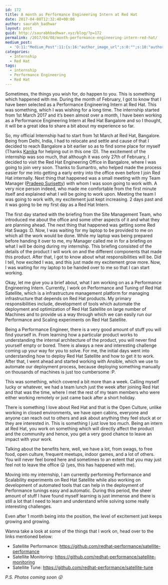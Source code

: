 ```yaml
---
id: 172
title: A month as Performance Engineering Intern at Red Hat
date: 2017-04-08T12:32:48+00:00
author: saurabh_badhwar
layout: post
guid: http://saurabhbadhwar.xyz/blog/?p=172
permalink: /2017/04/08/month-performance-engineering-intern-red-hat/
medium_post:
  - 'O:11:"Medium_Post":11:{s:16:"author_image_url";s:0:"";s:10:"author_url";s:24:"https://medium.com/@h4xr";s:11:"byline_name";N;s:12:"byline_email";N;s:10:"cross_link";s:3:"yes";s:2:"id";s:12:"5766923e65c6";s:21:"follower_notification";s:3:"yes";s:7:"license";s:19:"all-rights-reserved";s:14:"publication_id";s:2:"-1";s:6:"status";s:6:"public";s:3:"url";s:90:"https://medium.com/@h4xr/a-month-as-performance-engineering-intern-at-red-hat-5766923e65c6";}'
categories:
  - Internship
  - Red Hat
tags:
  - internship
  - Performance Engineering
  - Red Hat
---
```

Sometimes, the things you wish for, do happen to you. This is something which happened with me. During the month of February, I got to know that I have been selected as a Performance Engineering Intern at Red Hat. This was something, which I was wishing for a long time. The internship started from 1st March 2017 and it&#8217;s been almost over a month, I have been working as a Performance Engineering Intern at Red Hat Bangalore and so I thought, it will be a great idea to share a bit about my experience so far.

So, my official Internship had to start from 1st March at Red Hat, Bangalore. Being from Delhi, India, I had to relocate and settle and cause of that I decided to reach Bangalore a bit earlier so as to find some place for myself (Thanks [Kanika](https://about.me/a2batic) for helping out in this one :D). The excitement of the internship was soo much, that although it was only 27th of February, I decided to visit the Red Hat Engineering Office in Bangalore, where I was going to join very soon. Thanks to Sumantro, who helped made the process easier for me into getting a early entry into the office even before I join Red Hat internally. Next thing that happened was a small meeting with my Team Manager ([Pradeep Surisetty](https://psuriset.com/)) with whom I was soon going to work with. A very nice person indeed, who made me comfortable from the first minute itself and explained what I will be going to work upon. Meeting the team I was going to work with, my excitement just kept increasing. 2 days past and it was going to be my first day as a Red Hat Intern.

The first day started with the briefing from the Site Management Team, who introduced me about the office and some other aspects of it and what they are planning ahead. The next thing that happened was getting some Red Hat Swags :D. Now, I was waiting for my laptop to be provided to me on which all the work would be done. While my laptop was being prepared before handing it over to me, my Manager called me in for a briefing on what I will be doing during my internship. This briefing consisted of the details of the product I will work on and the different components that made this product. After that, I got to know about what responsibilities will be. Did I tell, how excited I was, and this just made my excitement grow more. Now, I was waiting for my laptop to be handed over to me so that I can start working.

Okay, let me give you a brief about, what I am working on as a Performance Engineering Intern. Currently, I work on Performance and Tuning of Red Hat Satellite, which is a infrastructure management platform for managing infrastructure that depends on Red Hat products. My primary responsibilities include, development of tools which automate the deployment and optimization of Red Hat Satellite on large number of Machines and to provide us a way through which we can easily run our Performance and Scaling experiments on Red Hat Satellite.

Being a Performance Engineer, there is a very good amount of stuff you will find yourself in. From learning how a particular product works to understanding the internal architecture of the product, you will never find yourself empty or bored. There is always a new and interesting challenge coming up your way for you to solve. For me, the initial days went into understanding how to deploy Red Hat Satellite and how to get it to work. After that, I went ahead and started working with Ansible, which we use to automate our deployment process, because deploying something manually on thousands of machines is just too cumbersome :P.

This was something, which covered a bit more than a week. Calling myself lucky or whatever, we had a team lunch just the week after joining Red Hat and that was the time, where I met the rest of my team members who were either working remotely or just came back after a short holiday.

There is something I love about Red Hat and that is the Open Culture, unlike working in closed environments, we have open cabins, everyone and anyone can reach out to others and ask about anything they feel stuck at or they are interested in. This is something I just love too much. Being an intern at Red Hat, you work on something which will directly affect the product and the community and hence, you get a very good chance to leave an impact with your work.

Talking about the benefits here, well, we have a lot, from swags, to free food, open culture, frequent meetups, indoor games, and a lot of others. You will never feel bored here and sometimes to an extent that you may just feel not to leave the office 😛 (yes, this has happened with me).

Moving into my internship, I am currently performing Performance and Scalability experiments on Red Hat Satellite while also working on development of automated tools that can help in the deployment of Performance tunings easy and automatic. During this period, the sheer amount of stuff I have found myself learning is just immense and there is still a lot that I need to learn and understand while solving some really interesting challenges.

Even after 1 month being into the position, the level of excitement just keeps growing and growing.

Wanna take a look at some of the things that I work on, head over to the links mentioned below:

  * Satellite Performance: https://github.com/redhat-performance/satellite-performance
  * Satellite Monitoring: https://github.com/redhat-performance/satellite-monitoring
  * Satellite Tune: https://github.com/redhat-performance/satellite-tune

_P.S. Photos coming soon 😛_